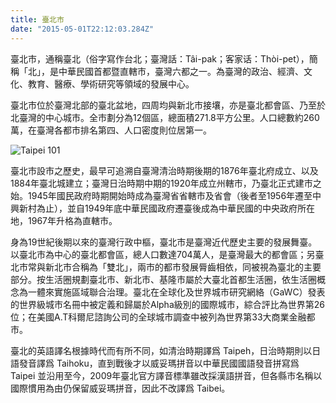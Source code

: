 ```yaml
---
title: 臺北市
date: "2015-05-01T22:12:03.284Z"
---
```


臺北市，通稱臺北（俗字寫作台北；臺灣話：Tâi-pak；客家话：Thòi-pet），簡稱「北」，是中華民國首都暨直轄市，臺灣六都之一。為臺灣的政治、經濟、文化、教育、醫療、學術研究等領域的發展中心。

臺北市位於臺灣北部的臺北盆地，四周均與新北市接壤，亦是臺北都會區、乃至於北臺灣的中心城市。全市劃分為12個區，總面積271.8平方公里。人口總數約260萬，在臺灣各都市排名第四、人口密度則位居第一。

![Taipei 101](https://upload.wikimedia.org/wikipedia/commons/2/29/Taipei%2C_Taiwan_CBD_Skyline.jpg)

臺北市設市之歷史，最早可追溯自臺灣清治時期後期的1876年臺北府成立、以及1884年臺北城建立；臺灣日治時期中期的1920年成立州轄市，乃臺北正式建市之始。1945年國民政府時期開始時成為臺灣省省轄市及省會（後者至1956年遷至中興新村為止），並自1949年底中華民國政府遷臺後成為中華民國的中央政府所在地，1967年升格為直轄市。

身為19世紀後期以來的臺灣行政中樞，臺北市是臺灣近代歷史主要的發展舞臺。以臺北市為中心的臺北都會區，總人口數達704萬人，是臺灣最大的都會區；另臺北市常與新北市合稱為「雙北」，兩市的都市發展脣齒相依，同被視為臺北的主要部分。按生活圈規劃臺北市、新北市、基隆市屬於大臺北首都生活圈，依生活圈概念為一體來實施區域聯合治理。臺北在全球化及世界城市研究網絡（GaWC）發表的世界級城市名冊中被定義和歸屬於Alpha級別的國際城市，綜合評比為世界第26位；在美國A.T科爾尼諮詢公司的全球城市調查中被列為世界第33大商業金融都市。

臺北的英語譯名根據時代而有所不同，如清治時期譯爲 Taipeh，日治時期則以日語發音譯爲 Taihoku，直到戰後才以威妥瑪拼音以中華民國國語發音拼寫爲 Taipei 並沿用至今，2009年臺北官方譯音標準雖改採漢語拼音，但各縣市名稱以國際慣用為由仍保留威妥瑪拼音，因此不改譯爲 Taibei。